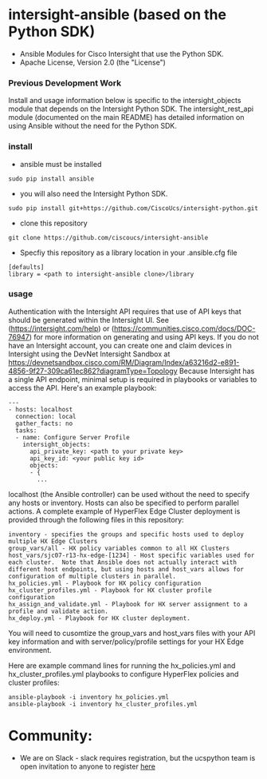# intersight-ansible (based on the Python SDK)
* Ansible Modules for Cisco Intersight that use the Python SDK.
* Apache License, Version 2.0 (the "License") 

### Previous Development Work

Install and usage information below is specific to the intersight_objects module that depends on the Intersight Python SDK.  The intersight_rest_api module (documented on the main README) has detailed information on using Ansible without the need for the Python SDK.

### install
- ansible must be installed
```
sudo pip install ansible
```
- you will also need the Intersight Python SDK.
```
sudo pip install git+https://github.com/CiscoUcs/intersight-python.git
```
- clone this repository 
```
git clone https://github.com/ciscoucs/intersight-ansible
```
- Specfiy this repository as a library location in your .ansible.cfg file
```
[defaults]
library = <path to intersight-ansible clone>/library
```

### usage

Authentication with the Intersight API requires that use of API keys that should be generated within the Intersight UI.  See (https://intersight.com/help) or (https://communities.cisco.com/docs/DOC-76947) for more information on generating and using API keys.
If you do not have an Intersight account, you can create one and claim devices in Intersight using the DevNet Intersight Sandbox at https://devnetsandbox.cisco.com/RM/Diagram/Index/a63216d2-e891-4856-9f27-309ca61ec862?diagramType=Topology
Because Intersight has a single API endpoint, minimal setup is required in playbooks or variables to access the API.  Here's an example playbook:
```
---
- hosts: localhost
  connection: local
  gather_facts: no
  tasks:
  - name: Configure Server Profile
    intersight_objects:
      api_private_key: <path to your private key>
      api_key_id: <your public key id>
      objects:
      - {
        ...
```

localhost (the Ansible controller) can be used without the need to specify any hosts or inventory.  Hosts can also be specified to perform parallel actions.  A complete example of HyperFlex Edge Cluster deployment is provided through the following files in this repository:
```
inventory - specifies the groups and specific hosts used to deploy multiple HX Edge Clusters
group_vars/all - HX policy variables common to all HX Clusters
host_vars/sjc07-r13-hx-edge-[1234] - Host specific variables used for each cluster.  Note that Ansible does not actually interact with different host endpoints, but using hosts and host_vars allows for configuration of multiple clusters in parallel.
hx_policies.yml - Playbook for HX policy configuration
hx_cluster_profiles.yml - Playbook for HX cluster profile configuration
hx_assign_and_validate.yml - Playbook for HX server assignment to a profile and validate action.
hx_deploy.yml - Playbook for HX cluster deployment.
```
You will need to cusomtize the group_vars and host_vars files with your API key information and with server/policy/profile settings for your HX Edge environment.

Here are example command lines for running the hx_policies.yml and hx_cluster_profiles.yml playbooks to configure HyperFlex policies and cluster profiles:
```
ansible-playbook -i inventory hx_policies.yml
ansible-playbook -i inventory hx_cluster_profiles.yml
```

# Community:

* We are on Slack - slack requires registration, but the ucspython team is open invitation to
  anyone to register [here](https://ucspython.herokuapp.com)
